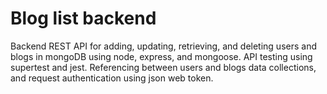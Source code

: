 # Blog list backend

Backend REST API for adding, updating, retrieving, and deleting users and blogs in mongoDB using node, express, and mongoose.
API testing using supertest and jest.
Referencing between users and blogs data collections, and request authentication using json web token.

